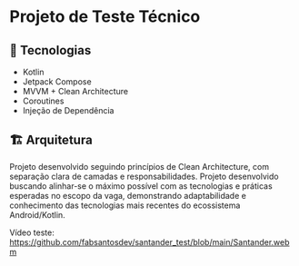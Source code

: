 # Projeto de Teste Técnico

## 🚀 Tecnologias
- Kotlin
- Jetpack Compose
- MVVM + Clean Architecture
- Coroutines
- Injeção de Dependência

## 🏗️ Arquitetura
Projeto desenvolvido seguindo princípios de Clean Architecture, com separação clara de camadas e responsabilidades.
Projeto desenvolvido buscando alinhar-se o máximo possível com as tecnologias e práticas esperadas no escopo da vaga, demonstrando adaptabilidade e conhecimento das tecnologias mais recentes do ecossistema Android/Kotlin.

Vídeo teste:
https://github.com/fabsantosdev/santander_test/blob/main/Santander.webm
